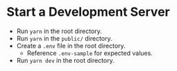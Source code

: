 # Start a Development Server

- Run `yarn` in the root directory.
- Run `yarn` in the `public/` directory.
- Create a `.env` file in the root directory.
  - Reference `.env-sample` for expected values.
- Run `yarn dev` in the root directory.
